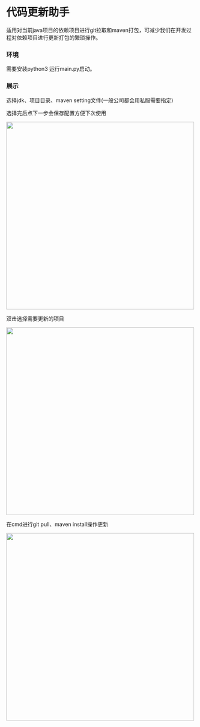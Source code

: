 # 代码更新助手
适用对当前java项目的依赖项目进行git拉取和maven打包，可减少我们在开发过程对依赖项目进行更新打包的繁琐操作。

### 环境

需要安装python3 运行main.py启动。

### 展示

选择jdk、项目目录、maven setting文件(一般公司都会用私服需要指定) 

选择完后点下一步会保存配置方便下次使用

<img src="https://s2.loli.net/2023/08/31/Rlki6GBhK8cYsbQ.png" width="500px">

双击选择需要更新的项目

<img src="https://s2.loli.net/2023/08/31/uopaZenIgwxCszR.png" width="500px">

在cmd进行git pull、maven install操作更新

<img src="https://s2.loli.net/2023/08/31/IldxR2yibzWDKUh.png" width="500px">
